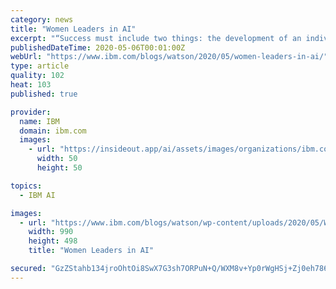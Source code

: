 ```yaml
---
category: news
title: "Women Leaders in AI"
excerpt: "“Success must include two things: the development of an individual to his utmost potentiality and a contribution of some kind to one’s world.” — Eleanor Roosevelt\nThroughout history, across countries, industries, and professions, women trailblazers have opened the door for millions of other women to"
publishedDateTime: 2020-05-06T00:01:00Z
webUrl: "https://www.ibm.com/blogs/watson/2020/05/women-leaders-in-ai/"
type: article
quality: 102
heat: 103
published: true

provider:
  name: IBM
  domain: ibm.com
  images:
    - url: "https://insideout.app/ai/assets/images/organizations/ibm.com-50x50.jpg"
      width: 50
      height: 50

topics:
  - IBM AI

images:
  - url: "https://www.ibm.com/blogs/watson/wp-content/uploads/2020/05/WLAI_BlogLeadspace_v2_FINAL_x2-990x498.jpg"
    width: 990
    height: 498
    title: "Women Leaders in AI"

secured: "GzZStahb134jroOhtOi8SwX7G3sh7ORPuN+Q/WXM8v+Yp0rWgHSj+Zj0eh786bHgDycWCHjCAm+kQQ2z0S2IePoSYzASN2mJgqL+O8k1pE0xxuXwT1phIaSt/zX6JJHlGFc0rs3a6E/HwFvTLfTipAHEAaBXLnuuofFWmugYv5xMDS80DedNKJmzBbobc/l6HgiYshiurL6opMrL309gXLhILtLta/xaPzrzKRioCSE+Z2tGt0NQk9WELwPsOGNr2Sv2F1f5qxKC+r2tOzip63DykDV/6VoMpRiPPppR6KAc8bGwYDYP1rFcniTDpcFe15thsyEHUIO4UIOT5HTNqw==;4SpsHVr/33IBTlaxe/z4hQ=="
---
```


